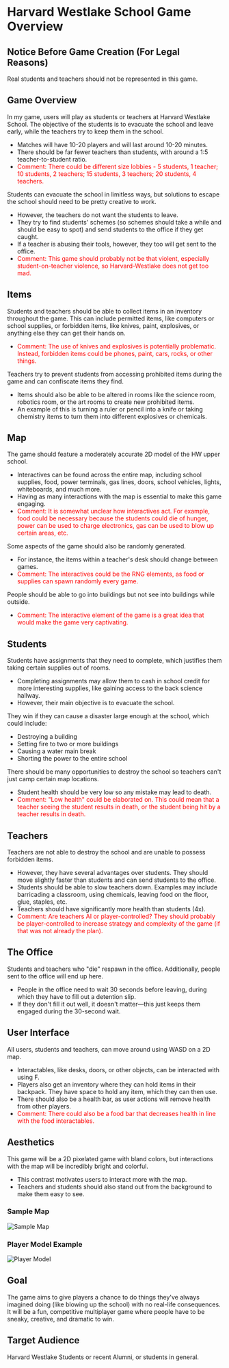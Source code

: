 # Harvard Westlake School Game Overview

## Notice Before Game Creation (For Legal Reasons)
Real students and teachers should not be represented in this game.

## Game Overview
In my game, users will play as students or teachers at Harvard Westlake School. The objective of the students is to evacuate the school and leave early, while the teachers try to keep them in the school.

- Matches will have 10-20 players and will last around 10-20 minutes.
- There should be far fewer teachers than students, with around a 1:5 teacher-to-student ratio.
- <span style="color:red">Comment: There could be different size lobbies - 5 students, 1 teacher; 10 students, 2 teachers; 15 students, 3 teachers; 20 students, 4 teachers.</span>

Students can evacuate the school in limitless ways, but solutions to escape the school should need to be pretty creative to work.

- However, the teachers do not want the students to leave.
- They try to find students' schemes (so schemes should take a while and should be easy to spot) and send students to the office if they get caught.
- If a teacher is abusing their tools, however, they too will get sent to the office.
- <span style="color:red">Comment: This game should probably not be that violent, especially student-on-teacher violence, so Harvard-Westlake does not get too mad.</span>

## Items
Students and teachers should be able to collect items in an inventory throughout the game. This can include permitted items, like computers or school supplies, or forbidden items, like knives, paint, explosives, or anything else they can get their hands on.

- <span style="color:red">Comment: The use of knives and explosives is potentially problematic. Instead, forbidden items could be phones, paint, cars, rocks, or other things.</span>

Teachers try to prevent students from accessing prohibited items during the game and can confiscate items they find.

- Items should also be able to be altered in rooms like the science room, robotics room, or the art rooms to create new prohibited items.
- An example of this is turning a ruler or pencil into a knife or taking chemistry items to turn them into different explosives or chemicals.

## Map
The game should feature a moderately accurate 2D model of the HW upper school.

- Interactives can be found across the entire map, including school supplies, food, power terminals, gas lines, doors, school vehicles, lights, whiteboards, and much more.
- Having as many interactions with the map is essential to make this game engaging.
- <span style="color:red">Comment: It is somewhat unclear how interactives act. For example, food could be necessary because the students could die of hunger, power can be used to charge electronics, gas can be used to blow up certain areas, etc.</span>

Some aspects of the game should also be randomly generated.

- For instance, the items within a teacher's desk should change between games.
- <span style="color:red">Comment: The interactives could be the RNG elements, as food or supplies can spawn randomly every game.</span>

People should be able to go into buildings but not see into buildings while outside.

- <span style="color:red">Comment: The interactive element of the game is a great idea that would make the game very captivating.</span>

## Students
Students have assignments that they need to complete, which justifies them taking certain supplies out of rooms.

- Completing assignments may allow them to cash in school credit for more interesting supplies, like gaining access to the back science hallway.
- However, their main objective is to evacuate the school.

They win if they can cause a disaster large enough at the school, which could include:

- Destroying a building
- Setting fire to two or more buildings
- Causing a water main break
- Shorting the power to the entire school

There should be many opportunities to destroy the school so teachers can't just camp certain map locations.

- Student health should be very low so any mistake may lead to death.
- <span style="color:red">Comment: "Low health" could be elaborated on. This could mean that a teacher seeing the student results in death, or the student being hit by a teacher results in death.</span>

## Teachers
Teachers are not able to destroy the school and are unable to possess forbidden items.

- However, they have several advantages over students. They should move slightly faster than students and can send students to the office.
- Students should be able to slow teachers down. Examples may include barricading a classroom, using chemicals, leaving food on the floor, glue, staples, etc.
- Teachers should have significantly more health than students (4x).
- <span style="color:red">Comment: Are teachers AI or player-controlled? They should probably be player-controlled to increase strategy and complexity of the game (if that was not already the plan).</span>

## The Office
Students and teachers who "die" respawn in the office. Additionally, people sent to the office will end up here.

- People in the office need to wait 30 seconds before leaving, during which they have to fill out a detention slip.
- If they don't fill it out well, it doesn't matter—this just keeps them engaged during the 30-second wait.

## User Interface
All users, students and teachers, can move around using WASD on a 2D map.

- Interactables, like desks, doors, or other objects, can be interacted with using F.
- Players also get an inventory where they can hold items in their backpack. They have space to hold any item, which they can then use.
- There should also be a health bar, as user actions will remove health from other players.
- <span style="color:red">Comment: There could also be a food bar that decreases health in line with the food interactables.</span>

## Aesthetics
This game will be a 2D pixelated game with bland colors, but interactions with the map will be incredibly bright and colorful.

- This contrast motivates users to interact more with the map.
- Teachers and students should also stand out from the background to make them easy to see.

### Sample Map
![Sample Map](map.png)

### Player Model Example
![Player Model](playerModel.png)


## Goal
The game aims to give players a chance to do things they've always imagined doing (like blowing up the school) with no real-life consequences. It will be a fun, competitive multiplayer game where people have to be sneaky, creative, and dramatic to win.

## Target Audience
Harvard Westlake Students or recent Alumni, or students in general.
